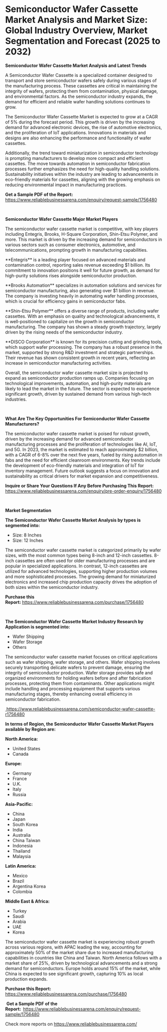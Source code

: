 <p><h1>Semiconductor Wafer Cassette Market Analysis and Market Size: Global Industry Overview, Market Segmentation and Forecast (2025 to 2032)</h1></p><p><strong>Semiconductor Wafer Cassette Market Analysis and Latest Trends</strong></p>
<p><p>A Semiconductor Wafer Cassette is a specialized container designed to transport and store semiconductor wafers safely during various stages of the manufacturing process. These cassettes are critical in maintaining the integrity of wafers, protecting them from contamination, physical damage, and environmental factors. As the semiconductor industry expands, the demand for efficient and reliable wafer handling solutions continues to grow.</p><p>The Semiconductor Wafer Cassette Market is expected to grow at a CAGR of 5% during the forecast period. This growth is driven by the increasing demand for advanced electronic devices, the rise of automotive electronics, and the proliferation of IoT applications. Innovations in materials and designs are also enhancing the performance and functionality of wafer cassettes.</p><p>Additionally, the trend toward miniaturization in semiconductor technology is prompting manufacturers to develop more compact and efficient cassettes. The move towards automation in semiconductor fabrication processes further emphasizes the need for high-quality handling solutions. Sustainability initiatives within the industry are leading to advancements in eco-friendly materials for cassettes, aligning with the growing emphasis on reducing environmental impact in manufacturing practices.</p></p>
<p><strong>Get a Sample PDF of the Report:&nbsp;</strong> <a href="https://www.reliablebusinessarena.com/enquiry/request-sample/1756480?utm_campaign=2180&utm_medium=2&utm_source=Github&utm_content=ia&utm_term=10022025&utm_id=semiconductor-wafer-cassette">https://www.reliablebusinessarena.com/enquiry/request-sample/1756480</a></p>
<p>&nbsp;</p>
<p><strong>Semiconductor Wafer Cassette Major Market Players</strong></p>
<p><p>The semiconductor wafer cassette market is competitive, with key players including Entegris, Brooks, H-Square Corporation, Shin-Etsu Polymer, and more. This market is driven by the increasing demand for semiconductors in various sectors such as consumer electronics, automotive, and telecommunications, prompting growth in manufacturing capabilities.</p><p>**Entegris** is a leading player focused on advanced materials and contamination control, reporting sales revenue exceeding $1 billion. Its commitment to innovation positions it well for future growth, as demand for high-purity solutions rises alongside semiconductor production.</p><p>**Brooks Automation** specializes in automation solutions and services for semiconductor manufacturing, also generating over $1 billion in revenue. The company is investing heavily in automating wafer handling processes, which is crucial for efficiency gains in semiconductor fabs.</p><p>**Shin-Etsu Polymer** offers a diverse range of products, including wafer cassettes. With an emphasis on quality and technological advancements, it is well-positioned to capitalize on the growth in semiconductor manufacturing. The company has shown a steady growth trajectory, largely driven by the rising needs of the semiconductor industry.</p><p>**DISCO Corporation** is known for its precision cutting and grinding tools, which support wafer processing. The company has a robust presence in the market, supported by strong R&D investment and strategic partnerships. Their revenue has shown consistent growth in recent years, reflecting an increase in semiconductor manufacturing activities.</p><p>Overall, the semiconductor wafer cassette market size is projected to expand as semiconductor production ramps up. Companies focusing on technological improvements, automation, and high-purity materials are likely to lead the market in the future. The sector is expected to experience significant growth, driven by sustained demand from various high-tech industries.</p></p>
<p>&nbsp;</p>
<p><strong>What Are The Key Opportunities For Semiconductor Wafer Cassette Manufacturers?</strong></p>
<p><p>The semiconductor wafer cassette market is poised for robust growth, driven by the increasing demand for advanced semiconductor manufacturing processes and the proliferation of technologies like AI, IoT, and 5G. In 2023, the market is estimated to reach approximately $2 billion, with a CAGR of 6-8% over the next five years, fueled by rising automation in fabs and the need for efficient cleanroom environments. Key trends include the development of eco-friendly materials and integration of IoT for inventory management. Future outlook suggests a focus on innovation and sustainability as critical drivers for market expansion and competitiveness.</p></p>
<p><strong>Inquire or Share Your Questions If Any Before Purchasing This Report:</strong> <a href="https://www.reliablebusinessarena.com/enquiry/pre-order-enquiry/1756480?utm_campaign=2180&utm_medium=2&utm_source=Github&utm_content=ia&utm_term=10022025&utm_id=semiconductor-wafer-cassette">https://www.reliablebusinessarena.com/enquiry/pre-order-enquiry/1756480</a></p>
<p>&nbsp;</p>
<p><strong>Market Segmentation</strong></p>
<p><strong>The Semiconductor Wafer Cassette Market Analysis by types is segmented into:</strong></p>
<p><ul><li>Size: 8 Inches</li><li>Size: 12 Inches</li></ul></p>
<p><p>The semiconductor wafer cassette market is categorized primarily by wafer sizes, with the most common types being 8-inch and 12-inch cassettes. 8-inch cassettes are often used for older manufacturing processes and are popular in specialized applications. In contrast, 12-inch cassettes are utilized for advanced technologies, supporting higher production volumes and more sophisticated processes. The growing demand for miniaturized electronics and increased chip production capacity drives the adoption of both sizes within the semiconductor industry.</p></p>
<p><strong>Purchase this Report:&nbsp;</strong><a href="https://www.reliablebusinessarena.com/purchase/1756480?utm_campaign=2180&utm_medium=2&utm_source=Github&utm_content=ia&utm_term=10022025&utm_id=semiconductor-wafer-cassette">https://www.reliablebusinessarena.com/purchase/1756480</a></p>
<p>&nbsp;</p>
<p><strong>The Semiconductor Wafer Cassette Market Industry Research by Application is segmented into:</strong></p>
<p><ul><li>Wafer Shipping</li><li>Wafer Storage</li><li>Others</li></ul></p>
<p><p>The semiconductor wafer cassette market focuses on critical applications such as wafer shipping, wafer storage, and others. Wafer shipping involves securely transporting delicate wafers to prevent damage, ensuring the integrity of semiconductor production. Wafer storage provides safe and organized environments for holding wafers before and after fabrication processes, protecting them from contaminants. Other applications might include handling and processing equipment that supports various manufacturing stages, thereby enhancing overall efficiency in semiconductor fabrication.</p></p>
<p><a href="https://www.reliablebusinessarena.com/semiconductor-wafer-cassette-r1756480?utm_campaign=2180&utm_medium=2&utm_source=Github&utm_content=ia&utm_term=10022025&utm_id=semiconductor-wafer-cassette">&nbsp;https://www.reliablebusinessarena.com/semiconductor-wafer-cassette-r1756480</a></p>
<p><strong>In terms of Region, the Semiconductor Wafer Cassette Market Players available by Region are:</strong></p>
<p>
    <p> <strong> North America: </strong>
        <ul>
            <li>United States</li>
            <li>Canada</li>
        </ul>
        </p> 
    <p> <strong> Europe: </strong>
        <ul>
            <li>Germany</li>
            <li>France</li>
            <li>U.K.</li>
            <li>Italy</li>
            <li>Russia</li>
        </ul>
        </p> 
    <p> <strong> Asia-Pacific: </strong>
        <ul>
            <li>China</li>
            <li>Japan</li>
            <li>South Korea</li>
            <li>India</li>
            <li>Australia</li>
            <li>China Taiwan</li>
            <li>Indonesia</li>
            <li>Thailand</li>
            <li>Malaysia</li>
        </ul>
        </p> 
    <p> <strong> Latin America: </strong>
        <ul>
            <li>Mexico</li>
            <li>Brazil</li>
            <li>Argentina Korea</li>
            <li>Colombia</li>
        </ul>
        </p> 
    <p> <strong> Middle East & Africa: </strong>
        <ul>
            <li>Turkey</li>
            <li>Saudi</li>
            <li>Arabia</li>
            <li>UAE</li>
            <li>Korea</li>
        </ul>
    </p>
    </p>
<p><p>The semiconductor wafer cassette market is experiencing robust growth across various regions, with APAC leading the way, accounting for approximately 50% of the market share due to increased manufacturing capabilities in countries like China and Taiwan. North America follows with a market share of 25%, driven by technological advancements and a strong demand for semiconductors. Europe holds around 15% of the market, while China is expected to see significant growth, capturing 10% as local production expands.</p></p>
<p><strong>Purchase this Report: </strong><a href="https://www.reliablebusinessarena.com/purchase/1756480?utm_campaign=2180&utm_medium=2&utm_source=Github&utm_content=ia&utm_term=10022025&utm_id=semiconductor-wafer-cassette">https://www.reliablebusinessarena.com/purchase/1756480</a></p>
<p>&nbsp;<strong>Get a Sample PDF of the Report:&nbsp;&nbsp;</strong><a href="https://www.reliablebusinessarena.com/enquiry/request-sample/1756480?utm_campaign=2180&utm_medium=2&utm_source=Github&utm_content=ia&utm_term=10022025&utm_id=semiconductor-wafer-cassette">https://www.reliablebusinessarena.com/enquiry/request-sample/1756480</a></p>
<p><strong></strong></p>
<p>Check more reports on <a href="https://www.reliablebusinessarena.com/?utm_campaign=2180&utm_medium=2&utm_source=Github&utm_content=ia&utm_term=10022025&utm_id=semiconductor-wafer-cassette">https://www.reliablebusinessarena.com/</a></p>